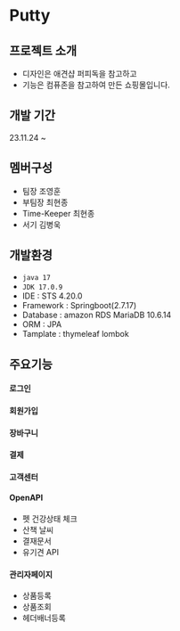 # Putty

## 프로젝트 소개 
- 디자인은 애견샵 퍼피독을 참고하고
- 기능은 컴퓨존을 참고하여 만든 쇼핑몰입니다.

## 개발 기간
23.11.24 ~

## 멤버구성
- 팀장 조영훈
- 부팀장 최현종
- Time-Keeper 최현종
- 서기 김병욱

## 개발환경
- `java 17`
- `JDK 17.0.9`
- IDE : STS 4.20.0
- Framework : Springboot(2.7.17)
- Database : amazon RDS MariaDB 10.6.14
- ORM : JPA
- Tamplate : thymeleaf
              lombok

## 주요기능
#### 로그인

#### 회원가입

#### 장바구니

#### 결제

#### 고객센터

#### OpenAPI
- 펫 건강상태 체크
- 산책 날씨
- 결재문서
- 유기견 API

#### 관리자페이지
- 상품등록
- 상품조회
- 헤더배너등록
